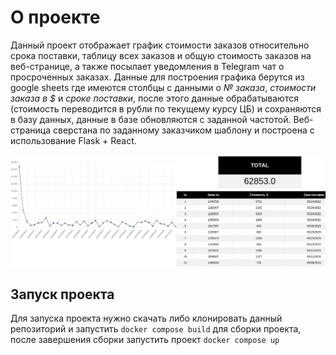 # О проекте

Данный проект отображает график стоимости заказов относительно срока поставки, таблицу всех заказов и общую стоимость заказов на веб-странице, а также посылает уведомления в Telegram чат о просроченных заказах. Данные для построения графика берутся из google sheets где имеются столбцы с данными о *№ заказа*, *стоимости заказа в $* и *сроке поставки*, после этого данные обрабатываются (стоимость переводится в рубли по текущему курсу ЦБ) и сохраняются в базу данных, данные в базе обновляются с заданной частотой. Веб-страница сверстана по заданному заказчиком шаблону и построена с использование Flask + React.

![](./img.png)

## Запуск проекта

Для запуска проекта нужно скачать либо клонировать данный репозиторий и запустить `docker compose build` для сборки проекта, после завершения сборки запустить проект `docker compose up`